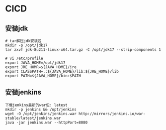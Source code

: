 # CICD
##  安装jdk
    # tar解压jdk安装包 
    mkdir -p /opt/jdk17
    tar zxvf jdk-8u211-linux-x64.tar.gz -C /opt/jdk17 --strip-components 1
    
    # vi /etc/profile
    export JAVA_HOME=/opt/jdk17
    export JRE_HOMR=${JAVA_HOME}/jre
    export CLASSPATH=.:${JAVA_HOME}/lib:${JRE_HOME}/lib
    export PATH=${JAVA_HOME}/bin:$PATH

## 安装jenkins
    下载jenkins最新的war包: latest
    mkdir -p jenkins && /opt/jenkins
    wget -O /opt/jenkins/jenkins.war http://mirrors/jenkins.io/war-stable/latest/jenkins.war
    java -jar jenkins.war --httpPort=8080
   
   
